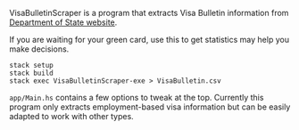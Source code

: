 VisaBulletinScraper is a program that extracts Visa Bulletin information from [Department of State website](https://travel.state.gov/content/visas/en/law-and-policy/bulletin.html).

If you are waiting for your green card, use this to get statistics may help you make decisions.

    stack setup
    stack build
    stack exec VisaBulletinScraper-exe > VisaBulletin.csv

`app/Main.hs` contains a few options to tweak at the top.  Currently this program only extracts employment-based visa information but can be easily adapted to work with other types.
